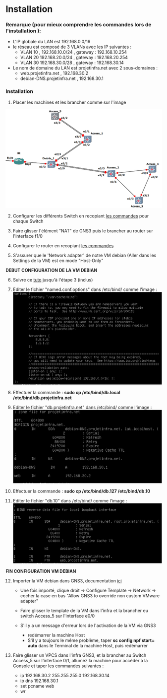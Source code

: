 # **Installation**
### Remarque (pour mieux comprendre les commandes lors de l'installation ):
 - L'IP globale du LAN est 192.168.0.0/16
 - le réseau est composé de 3 VLANs avec les IP suivantes :
   - VLAN 10 , 192.168.10.0/24 , gateway : 192.168.10.254
   - VLAN 20 192.168.20.0/24 , gateway : 192.168.20.254
   - VLAN 30 192.168.30.0/28 , gateway : 192.168.30.14
 - Le nom de domaine du LAN est projetinfra.net avec 2 sous-domaines :
   - web.projetinfra.net  , 192.168.30.2
   - debian-DNS.projetinfra.net , 192.168.30.1

### Installation

1) Placer les machines et les brancher comme sur l'image

![Schema](/Documentation/Images/SchemaInfra.PNG)

2) Configurer les différents Switch en recopiant [les commandes](/Documentation/CommandesSwitchs.md) pour chaque Switch

3) Faire glisser l'élément "NAT" de GNS3 puis le brancher au router sur l'interface f1/0

4) Configurer le router en recopiant [les commandes](/Documentation/CommandesRouter.md)

5) S'assurer que le 'Network adapter' de notre VM debian (Aller dans les Settings de la VM) est en mode "Host-Only"  

**DEBUT CONFIGURATION DE LA VM DEBIAN**

6) Suivre ce [tuto](https://www.thegeekstuff.com/2014/01/install-dns-server/) jusqu'à l'étape 3 (inclus)

7) Editer le fichier "named.conf.options" dans /etc/bind/ comme l'image :  
 ![named.conf.options](/Documentation/Images/named_conf_options.PNG)  

8) Effectuer la commande : **sudo cp /etc/bind/db.local /etc/bind/db.projetinfra.net**

9) Editer le fichier "db.projetinfra.net" dans /etc/bind/ comme l'image :  
![db.projetinfra.net](/Documentation/Images/db_projetinfra_net.PNG)

10) Effectuer la commande : **sudo cp /etc/bind/db.127 /etc/bind/db.10**

11) Editer le fichier "db.10" dans /etc/bind/ comme l'image :  
![db.10](/Documentation/Images/db_10.PNG)  

**FIN CONFIGURATION VM DEBIAN**

12) Importer la VM debian dans GNS3, documentation [ici](https://docs.gns3.com/docs/emulators/adding-vmware-vms-to-gns3-topologies/)
    - Une fois importé, clique droit -> Configure Template -> Network -> cocher la case en bas "Allow GNS3 to override non custom VMware adapter"

    - Faire glisser le template de la VM dans l'infra et la brancher eu switch Access_5 sur l'interface e0/0

    - S'il y a un message d'erreur lors de l'activation de la VM via GNS3
      - redémarrer la machine Host
      - S'il y a toujours le même problème, taper **sc config npf start= auto** dans le Terminal de la machine Host, puis redémarrer

13) Faire glisser un VPCS dans l'infra GNS3, et la brancher au Switch Access_5 sur l'interface 0/1, allumez la machine pour accéder à la Console et taper les commandes suivantes :  
    - ip 192.168.30.2 255.255.255.0 192.168.30.14
    - ip dns 192.168.30.1
    - set pcname web
    - wr
